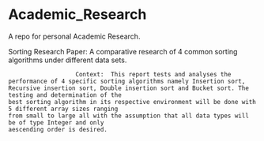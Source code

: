 # Academic_Research
A repo for personal Academic Research.


Sorting Research Paper: A comparative research of 4 common sorting algorithms under different data sets.

                       Context:  This report tests and analyses the performance of 4 specific sorting algorithms namely Insertion sort,                                    Recursive insertion sort, Double insertion sort and Bucket sort. The testing and determination of the                                      best sorting algorithm in its respective environment will be done with 5 different array sizes ranging                                    from small to large all with the assumption that all data types will be of type Integer and only                                          aescending order is desired. 
